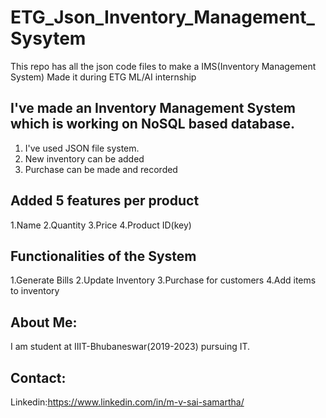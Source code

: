 # ETG_Json_Inventory_Management_Sysytem
This repo has all the json code files to make a IMS(Inventory Management System)
Made it during ETG ML/AI internship
## I've made an Inventory Management System which is working on NoSQL based database.
1. I've used JSON file system.
2. New inventory can be added
3. Purchase can be made and recorded
## Added 5 features per product
1.Name
2.Quantity
3.Price
4.Product ID(key)
## Functionalities of the System
 1.Generate Bills
 2.Update Inventory
 3.Purchase for customers
 4.Add items to inventory
 
 
 ## About Me:
 I am student at IIIT-Bhubaneswar(2019-2023) pursuing IT. 
 ## Contact:
 Linkedin:https://www.linkedin.com/in/m-v-sai-samartha/
 
